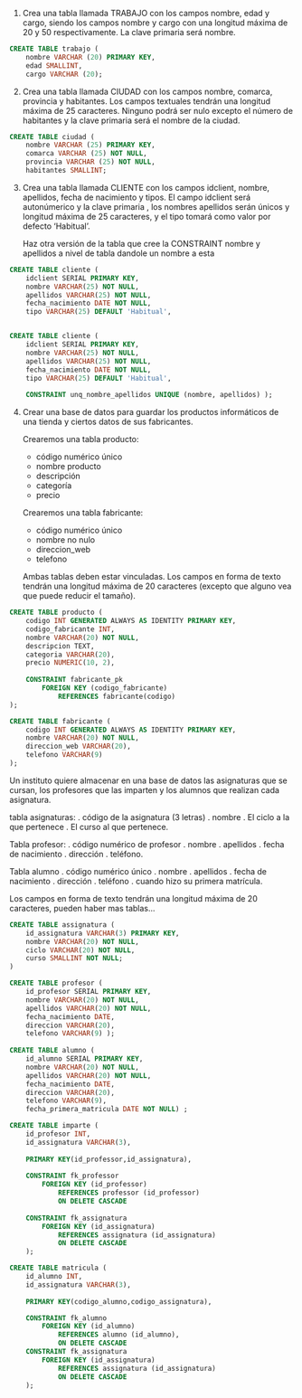  
 
1. Crea una tabla llamada TRABAJO con los campos nombre, edad y cargo, siendo
	los campos nombre y cargo con una longitud máxima de 20 y 50 respectivamente.
	La clave primaria será nombre.

```sql
CREATE TABLE trabajo ( 
	nombre VARCHAR (20) PRIMARY KEY, 
	edad SMALLINT, 
	cargo VARCHAR (20);
```

2. Crea una tabla llamada CIUDAD con los campos nombre, comarca, provincia y
	habitantes. Los campos textuales tendrán una longitud máxima de 25 caracteres.
	Ninguno podrá ser nulo excepto el número de habitantes y la clave primaria será el nombre
	de la ciudad.
	
```sql
CREATE TABLE ciudad ( 
	nombre VARCHAR (25) PRIMARY KEY, 
	comarca VARCHAR (25) NOT NULL, 
	provincia VARCHAR (25) NOT NULL,
	habitantes SMALLINT;
```

3. Crea una tabla llamada CLIENTE con los campos idclient, nombre, apellidos,
	fecha de nacimiento y tipos. El campo idclient será autonúmerico y la clave primaria
	 , los nombres apellidos serán únicos y longitud máxima de 25 caracteres, y el tipo tomará como valor por defecto ‘Habitual’.
	 
	 Haz otra versión de la tabla que cree la CONSTRAINT nombre y apellidos a nivel de tabla dandole un nombre a esta

```sql
CREATE TABLE cliente ( 
	idclient SERIAL PRIMARY KEY, 
	nombre VARCHAR(25) NOT NULL, 
	apellidos VARCHAR(25) NOT NULL, 
	fecha_nacimiento DATE NOT NULL, 
	tipo VARCHAR(25) DEFAULT 'Habitual', 


CREATE TABLE cliente ( 
	idclient SERIAL PRIMARY KEY, 
	nombre VARCHAR(25) NOT NULL, 
	apellidos VARCHAR(25) NOT NULL, 
	fecha_nacimiento DATE NOT NULL, 
	tipo VARCHAR(25) DEFAULT 'Habitual', 
	
	CONSTRAINT unq_nombre_apellidos UNIQUE (nombre, apellidos) );
```

4. Crear una base de datos para guardar los productos informáticos de una
	tienda y ciertos datos de sus fabricantes. 
	
	Crearemos una tabla producto:
	- código numérico único
	- nombre producto
	- descripción
	- categoría
	- precio
	
	Crearemos una tabla fabricante:
	- código numérico único
	- nombre no nulo
	- direccion_web
	- telefono
	
	Ambas tablas deben estar vinculadas.
	Los campos en forma de texto tendrán una longitud máxima de 20 caracteres
	(excepto que alguno vea que puede reducir el tamaño).

```sql
CREATE TABLE producto (
    codigo INT GENERATED ALWAYS AS IDENTITY PRIMARY KEY,
    codigo_fabricante INT,
    nombre VARCHAR(20) NOT NULL,
    descripcion TEXT,
    categoria VARCHAR(20),
    precio NUMERIC(10, 2),
    
    CONSTRAINT fabricante_pk 
	    FOREIGN KEY (codigo_fabricante) 
		    REFERENCES fabricante(codigo)
);

CREATE TABLE fabricante (
    codigo INT GENERATED ALWAYS AS IDENTITY PRIMARY KEY,
    nombre VARCHAR(20) NOT NULL,
    direccion_web VARCHAR(20),
    telefono VARCHAR(9)
);

```

Un instituto quiere almacenar en una base de datos las asignaturas que se
cursan, los profesores que las imparten y los alumnos que realizan cada
asignatura.

tabla asignaturas:
. código de la asignatura (3 letras)
. nombre
. El ciclo a la que pertenece
. El curso al que pertenece.

Tabla profesor: 
. código numérico de profesor
. nombre
. apellidos
. fecha de nacimiento
. dirección
. teléfono.

Tabla alumno
. código numérico único
. nombre 
. apellidos
. fecha de nacimiento
. dirección
. teléfono
. cuando hizo su primera matrícula.

Los campos en forma de texto tendrán una longitud máxima de 20 caracteres, pueden haber mas tablas...

```sql
CREATE TABLE assignatura (
	id_assignatura VARCHAR(3) PRIMARY KEY, 
	nombre VARCHAR(20) NOT NULL, 
	ciclo VARCHAR(20) NOT NULL, 
	curso SMALLINT NOT NULL;
) 

CREATE TABLE profesor (
	id_profesor SERIAL PRIMARY KEY, 
	nombre VARCHAR(20) NOT NULL, 
	apellidos VARCHAR(20) NOT NULL, 
	fecha_nacimiento DATE, 
	direccion VARCHAR(20), 
	telefono VARCHAR(9) ); 
	
CREATE TABLE alumno (
	id_alumno SERIAL PRIMARY KEY, 
	nombre VARCHAR(20) NOT NULL, 
	apellidos VARCHAR(20) NOT NULL, 
	fecha_nacimiento DATE, 
	direccion VARCHAR(20), 
	telefono VARCHAR(9), 
	fecha_primera_matricula DATE NOT NULL) ; 

CREATE TABLE imparte (
	id_profesor INT, 
	id_assignatura VARCHAR(3), 
	
	PRIMARY KEY(id_professor,id_assignatura), 
	
	CONSTRAINT fk_professor
		FOREIGN KEY (id_professor) 
			REFERENCES professor (id_professor)
			ON DELETE CASCADE 
			
	CONSTRAINT fk_assignatura
		FOREIGN KEY (id_assignatura) 
			REFERENCES assignatura (id_assignatura) 
			ON DELETE CASCADE
	); 

CREATE TABLE matricula (
	id_alumno INT, 
	id_assignatura VARCHAR(3), 
	
	PRIMARY KEY(codigo_alumno,codigo_assignatura), 

	CONSTRAINT fk_alumno
		FOREIGN KEY (id_alumno) 
			REFERENCES alumno (id_alumno), 
			ON DELETE CASCADE 
	CONSTRAINT fk_assignatura
		FOREIGN KEY (id_assignatura) 
			REFERENCES assignatura (id_assignatura)
			ON DELETE CASCADE 
	);
```